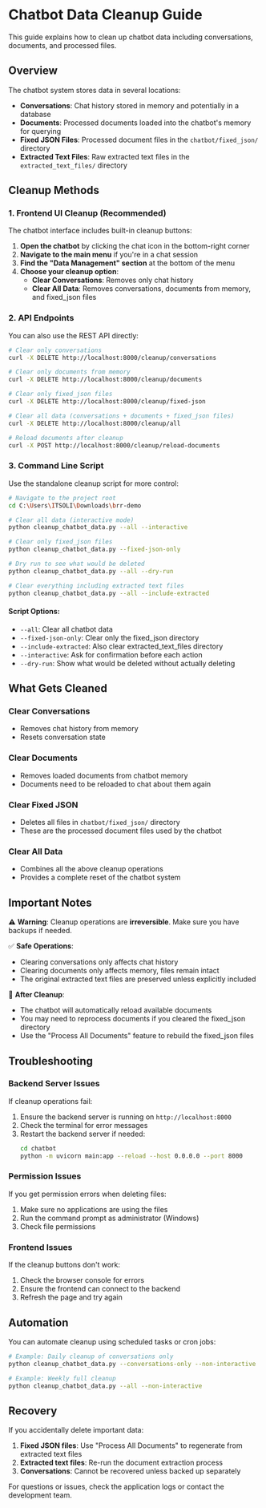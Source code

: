 # Chatbot Data Cleanup Guide

This guide explains how to clean up chatbot data including conversations, documents, and processed files.

## Overview

The chatbot system stores data in several locations:
- **Conversations**: Chat history stored in memory and potentially in a database
- **Documents**: Processed documents loaded into the chatbot's memory for querying
- **Fixed JSON Files**: Processed document files in the `chatbot/fixed_json/` directory
- **Extracted Text Files**: Raw extracted text files in the `extracted_text_files/` directory

## Cleanup Methods

### 1. Frontend UI Cleanup (Recommended)

The chatbot interface includes built-in cleanup buttons:

1. **Open the chatbot** by clicking the chat icon in the bottom-right corner
2. **Navigate to the main menu** if you're in a chat session
3. **Find the "Data Management" section** at the bottom of the menu
4. **Choose your cleanup option**:
   - **Clear Conversations**: Removes only chat history
   - **Clear All Data**: Removes conversations, documents from memory, and fixed_json files

### 2. API Endpoints

You can also use the REST API directly:

```bash
# Clear only conversations
curl -X DELETE http://localhost:8000/cleanup/conversations

# Clear only documents from memory
curl -X DELETE http://localhost:8000/cleanup/documents

# Clear only fixed_json files
curl -X DELETE http://localhost:8000/cleanup/fixed-json

# Clear all data (conversations + documents + fixed_json files)
curl -X DELETE http://localhost:8000/cleanup/all

# Reload documents after cleanup
curl -X POST http://localhost:8000/cleanup/reload-documents
```

### 3. Command Line Script

Use the standalone cleanup script for more control:

```bash
# Navigate to the project root
cd C:\Users\ITSOLI\Downloads\brr-demo

# Clear all data (interactive mode)
python cleanup_chatbot_data.py --all --interactive

# Clear only fixed_json files
python cleanup_chatbot_data.py --fixed-json-only

# Dry run to see what would be deleted
python cleanup_chatbot_data.py --all --dry-run

# Clear everything including extracted text files
python cleanup_chatbot_data.py --all --include-extracted
```

#### Script Options:
- `--all`: Clear all chatbot data
- `--fixed-json-only`: Clear only the fixed_json directory
- `--include-extracted`: Also clear extracted_text_files directory
- `--interactive`: Ask for confirmation before each action
- `--dry-run`: Show what would be deleted without actually deleting

## What Gets Cleaned

### Clear Conversations
- Removes chat history from memory
- Resets conversation state

### Clear Documents
- Removes loaded documents from chatbot memory
- Documents need to be reloaded to chat about them again

### Clear Fixed JSON
- Deletes all files in `chatbot/fixed_json/` directory
- These are the processed document files used by the chatbot

### Clear All Data
- Combines all the above cleanup operations
- Provides a complete reset of the chatbot system

## Important Notes

⚠️ **Warning**: Cleanup operations are **irreversible**. Make sure you have backups if needed.

✅ **Safe Operations**:
- Clearing conversations only affects chat history
- Clearing documents only affects memory, files remain intact
- The original extracted text files are preserved unless explicitly included

🔄 **After Cleanup**:
- The chatbot will automatically reload available documents
- You may need to reprocess documents if you cleared the fixed_json directory
- Use the "Process All Documents" feature to rebuild the fixed_json files

## Troubleshooting

### Backend Server Issues
If cleanup operations fail:
1. Ensure the backend server is running on `http://localhost:8000`
2. Check the terminal for error messages
3. Restart the backend server if needed:
   ```bash
   cd chatbot
   python -m uvicorn main:app --reload --host 0.0.0.0 --port 8000
   ```

### Permission Issues
If you get permission errors when deleting files:
1. Make sure no applications are using the files
2. Run the command prompt as administrator (Windows)
3. Check file permissions

### Frontend Issues
If the cleanup buttons don't work:
1. Check the browser console for errors
2. Ensure the frontend can connect to the backend
3. Refresh the page and try again

## Automation

You can automate cleanup using scheduled tasks or cron jobs:

```bash
# Example: Daily cleanup of conversations only
python cleanup_chatbot_data.py --conversations-only --non-interactive

# Example: Weekly full cleanup
python cleanup_chatbot_data.py --all --non-interactive
```

## Recovery

If you accidentally delete important data:
1. **Fixed JSON files**: Use "Process All Documents" to regenerate from extracted text files
2. **Extracted text files**: Re-run the document extraction process
3. **Conversations**: Cannot be recovered unless backed up separately

For questions or issues, check the application logs or contact the development team.